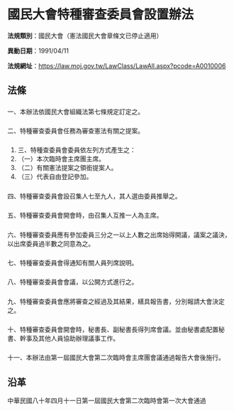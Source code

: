 # 國民大會特種審查委員會設置辦法



**法規類別**：國民大會（憲法國民大會章條文已停止適用）

**異動日期**：1991/04/11  

**法規網址**：https://law.moj.gov.tw/LawClass/LawAll.aspx?pcode=A0010006



## 法條
##### 
一、本辦法依國民大會組織法第七條規定訂定之。

##### 
二、特種審查委員會任務為審查憲法有關之提案。

##### 
1. 三、特種查委員會委員依左列方式產生之：
1. （一）本次臨時會主席團主席。
1. （二）有關憲法提案之領銜提案人。
1. （三）代表自由登記參加。

##### 
四、特種審查委員會設召集人七至九人，其人選由委員推舉之。

##### 
五、特種審查委員會開會時，由召集人互推一人為主席。

##### 
六、特種審查委員應有參加委員三分之一以上人數之出席始得開議，議案之議決，以出席委員過半數之同意為之。

##### 
七、特種審查委員會得通知有關人員列席說明。

##### 
八、特種審查委員會會議，以公開方式進行之。

##### 
九、特種審查委員會應將審查之經過及其結果，繕具報告書，分別報請大會決定之。

##### 
十、特種審查委員會開會時，秘書長、副秘書長得列席會議。並由秘書處配置秘書、幹事及其他人員協助辦理議事工作。

##### 
十一、本辦法由第一屆國民大會第二次臨時會主席團會議通過報告大會後施行。

## 沿革
中華民國八十年四月十一日第一屆國民大會第二次臨時會第一次大會通過
